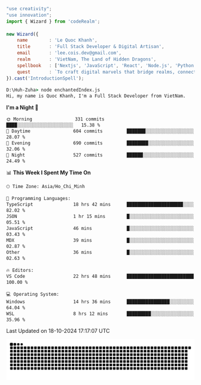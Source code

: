 <!--x axis divider-->

```js 
"use creativity";
"use innovation";
import { Wizard } from 'codeRealm';

new Wizard({
    name        : 'Le Quoc Khanh',
    title       : 'Full Stack Developer & Digital Artisan',
    email       : 'lee.cois.dev@gmail.com',
    realm       : 'VietNam, The Land of Hidden Dragons',
    spellbook   : ['Nextjs', 'JavaScript', 'React', 'Node.js', 'Python', 'Django', 'Cloud Services'],
    quest       : `To craft digital marvels that bridge realms, connect cultures, and bring imagination to life.`,
}).cast('IntroductionSpell');
```

```cmd
D:\Huh-Zuha> node enchantedIndex.js
Hi, my name is Quoc Khanh, I'm a Full Stack Developer from VietNam.
```
<!--START_SECTION:waka-->
**I'm a Night 🦉** 

```text
🌞 Morning                331 commits         ████░░░░░░░░░░░░░░░░░░░░░   15.38 % 
🌆 Daytime                604 commits         ███████░░░░░░░░░░░░░░░░░░   28.07 % 
🌃 Evening                690 commits         ████████░░░░░░░░░░░░░░░░░   32.06 % 
🌙 Night                  527 commits         ██████░░░░░░░░░░░░░░░░░░░   24.49 % 
```


📊 **This Week I Spent My Time On** 

```text
🕑︎ Time Zone: Asia/Ho_Chi_Minh

💬 Programming Languages: 
TypeScript               18 hrs 42 mins      █████████████████████░░░░   82.02 % 
JSON                     1 hr 15 mins        █░░░░░░░░░░░░░░░░░░░░░░░░   05.51 % 
JavaScript               46 mins             █░░░░░░░░░░░░░░░░░░░░░░░░   03.43 % 
MDX                      39 mins             █░░░░░░░░░░░░░░░░░░░░░░░░   02.87 % 
Other                    36 mins             █░░░░░░░░░░░░░░░░░░░░░░░░   02.63 % 

🔥 Editors: 
VS Code                  22 hrs 48 mins      █████████████████████████   100.00 % 

💻 Operating System: 
Windows                  14 hrs 36 mins      ████████████████░░░░░░░░░   64.04 % 
WSL                      8 hrs 12 mins       █████████░░░░░░░░░░░░░░░░   35.96 % 
```


 Last Updated on 18-10-2024 17:17:07 UTC
<!--END_SECTION:waka-->
<picture>
  <source media="(prefers-color-scheme: dark)" srcset="https://raw.githubusercontent.com/leecois/leecois/output/github-contribution-grid-snake-dark.svg">
  <source media="(prefers-color-scheme: light)" srcset="https://raw.githubusercontent.com/leecois/leecois/output/github-contribution-grid-snake.svg">
  <img alt="github contribution grid snake animation" src="https://raw.githubusercontent.com/leecois/leecois/output/github-contribution-grid-snake.svg">
</picture>
